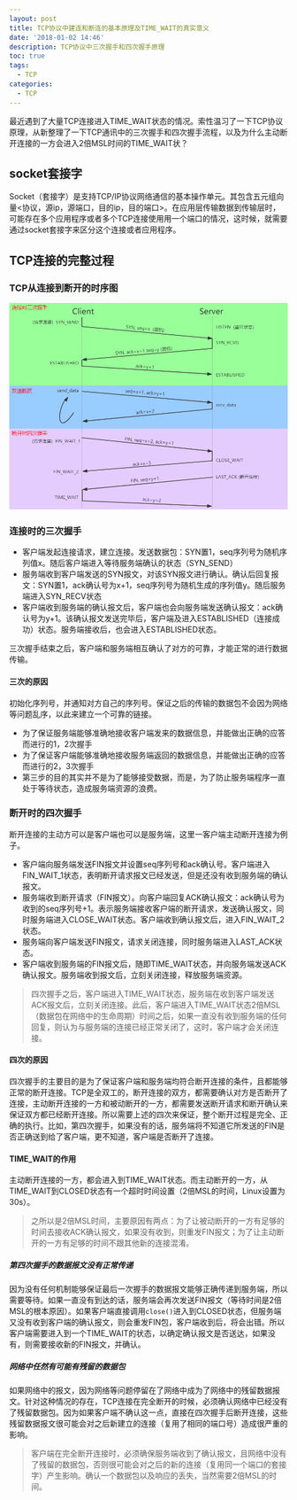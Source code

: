 ```yaml
---
layout: post
title: TCP协议中建连和断连的基本原理及TIME_WAIT的真实意义
date: '2018-01-02 14:46'
description: TCP协议中三次握手和四次握手原理
toc: true
tags:
  - TCP
categories:
  - TCP
---
```


最近遇到了大量TCP连接进入TIME_WAIT状态的情况。索性温习了一下TCP协议原理，从新整理了一下TCP通讯中的三次握手和四次握手流程，以及为什么主动断开连接的一方会进入2倍MSL时间的TIME_WAIT状？

<!--more-->

## socket套接字

Socket（套接字）是支持TCP/IP协议网络通信的基本操作单元。其包含五元组向量<协议，源ip，源端口，目的ip，目的端口>。在应用层传输数据到传输层时，可能存在多个应用程序或者多个TCP连接使用用一个端口的情况，这时候，就需要通过socket套接字来区分这个连接或者应用程序。



## TCP连接的完整过程

### TCP从连接到断开的时序图

![](/images/posts/tcp/tcp.png)



### 连接时的三次握手

- 客户端发起连接请求，建立连接。发送数据包：SYN置1，seq序列号为随机序列值x。随后客户端进入等待服务端确认的状态（SYN_SEND）
- 服务端收到客户端发送的SYN报文，对该SYN报文进行确认。确认后回复报文：SYN置1，ack确认号为x+1，seq序列号为随机生成的序列值y。随后服务端进入SYN_RECV状态
- 客户端收到服务端的确认报文后，客户端也会向服务端发送确认报文：ack确认号为y+1。该确认报文发送完毕后，客户端及进入ESTABLISHED（连接成功）状态。服务端接收后，也会进入ESTABLISHED状态。

三次握手结束之后，客户端和服务端相互确认了对方的可靠，才能正常的进行数据传输。

#### 三次的原因

初始化序列号，并通知对方自己的序列号。保证之后的传输的数据包不会因为网络等问题乱序，以此来建立一个可靠的链接。

- 为了保证服务端能够准确地接收客户端发来的数据信息，并能做出正确的应答而进行的1，2次握手
- 为了保证客户端能够准确地接收服务端返回的数据信息，并能做出正确的应答而进行的2，3次握手
- 第三步的目的其实并不是为了能够接受数据，而是，为了防止服务端程序一直处于等待状态，造成服务端资源的浪费。



### 断开时的四次握手

断开连接的主动方可以是客户端也可以是服务端，这里一客户端主动断开连接为例子。

-  客户端向服务端发送FIN报文并设置seq序列号和ack确认号。客户端进入FIN_WAIT_1状态，表明断开请求报文已经发送，但是还没有收到服务端的确认报文。
-  服务端收到断开请求（FIN报文）。向客户端回复ACK确认报文：ack确认号为收到的seq序列号+1。表示服务端接收客户端的断开请求，发送确认报文，同时服务端进入CLOSE_WAIT状态。客户端收到确认报文后，进入FIN_WAIT_2状态。
-  服务端向客户端发送FIN报文，请求关闭连接，同时服务端进入LAST_ACK状态。
-  客户端收到服务端的FIN报文后，随即TIME_WAIT状态，并向服务端发送ACK确认报文。服务端收到报文后，立刻关闭连接，释放服务端资源。



> 四次握手之后，客户端进入TIME_WAIT状态，服务端在收到客户端发送ACK报文后，立刻关闭连接。此后，客户端进入TIME_WAIT状态2倍MSL（数据包在网络中的生命周期）时间之后，如果一直没有收到服务端的任何回复，则认为与服务端的连接已经正常关闭了，这时，客户端才会关闭连接。




#### 四次的原因

四次握手的主要目的是为了保证客户端和服务端均符合断开连接的条件，且都能够正常的断开连接。TCP是全双工的，断开连接的双方，都需要确认对方是否断开了连接，主动断开连接的一方和被动断开的一方，都需要发送断开请求和断开确认来保证双方都已经断开连接。所以需要上述的四次来保证，整个断开过程是完全、正确的执行。比如，第四次握手，如果没有的话，服务端将不知道它所发送的FIN是否正确送到给了客户端，更不知道，客户端是否断开了连接。


#### TIME_WAIT的作用

主动断开连接的一方，都会进入到TIME_WAIT状态。而主动断开的一方，从TIME_WAIT到CLOSED状态有一个超时时间设置（2倍MSL的时间，Linux设置为30s）。



> 之所以是2倍MSL时间，主要原因有两点：为了让被动断开的一方有足够的时间去接收ACK确认报文，如果没有收到，则重发FIN报文；为了让主动断开的一方有足够的时间不跟其他新的连接混淆。




##### 第四次握手的数据报文没有正常传递

因为没有任何机制能够保证最后一次握手的数据报文能够正确传递到服务端，所以需要等待。如果一直没有到达的话，服务端会再次发送FIN报文（等待时间是2倍MSL的根本原因）。如果客户端直接调用`close()`进入到CLOSED状态，但服务端又没有收到客户端的确认报文，则会重发FIN包，客户端收到后，将会出错。所以客户端需要进入到一个TIME_WAIT的状态，以确定确认报文是否送达，如果没有，则需要接收新的FIN报文，并确认。


##### 网络中任然有可能有残留的数据包

如果网络中的报文，因为网络等问题停留在了网络中成为了网络中的残留数据报文。针对这种情况的存在，TCP连接在完全断开的时候，必须确认网络中已经没有了残留数据包。因为如果客户端不确认这一点，直接在四次握手后断开连接，这些残留数据报文很可能会对之后新建立的连接（复用了相同的端口号）造成很严重的影响。



> 客户端在完全断开连接时，必须确保服务端收到了确认报文，且网络中没有了残留的数据包，否则很可能会对之后的新的连接（复用同一个端口的套接字）产生影响。确认一个数据包以及响应的丢失，当然需要2倍MSL的时间。




